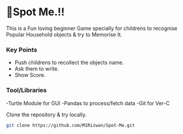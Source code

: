 # 🔎Spot Me.!!

This is a Fun loving beginner Game specially for childrens to recognise Popular Household objects & try to Memorise It.


### Key Points
- Push childrens to recollect the objects name.
- Ask them to write.
- Show Score.

### Tool/Libraries
-Turtle Module for GUI
-Pandas to process/fetch data
-Git for Ver-C

Clone the repository & try locally.
```bash
git clone https://github.com/M1Rizwan/Spot-Me.git